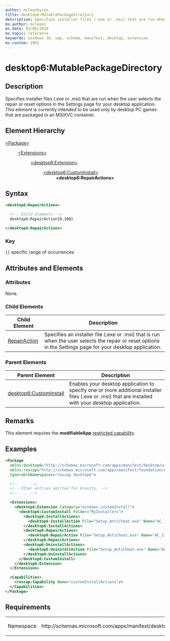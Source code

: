 ```yaml
---
author: mcleanbyron
title: desktop6:MutablePackageDirectory
description: Specifies installer files (.exe or .msi) that are run when the user selects the repair or reset options in the Settings page for your desktop application.
ms.author: mcleans
ms.date: 03/05/2019
ms.topic: reference
keywords: windows 10, uwp, schema, manifest, desktop, extension 
ms.custom: 19H1
---
```


# desktop6:MutablePackageDirectory

## Description

Specifies installer files (.exe or .msi) that are run when the user selects the repair or reset options in the Settings page for your desktop application. This element is currently intended to be used only by desktop PC games that are packaged in an MSIXVC container.

## Element Hierarchy
<dl>
<dt><a href="element-package.md">&lt;Package&gt;</a></dt>
<dd>
<dl>
<dt><a href="element-extensions.md">&lt;Extensions&gt;</a></dt>
<dd>
<dl>
<dt><a href="element-desktop6-package-extension.md">&lt;desktop6:Extension&gt;</a></dt>
<dd>
<dl>
<dt><a href="element-desktop6-custominstall.md">&lt;desktop6:CustomInstall&gt;</a></dt>
<dd><b>&lt;desktop6:RepairActions&gt;</b></dd>
</dl>
</dd>
</dl>
</dd>
</dl>
</dd>
</dl>

## Syntax
```xml
<desktop6:RepairActions>

  <!-- Child elements -->
  desktop6:RepairAction{0,100}

</desktop6:RepairActions>
```

### Key
`{}` specific range of occurrences

## Attributes and Elements

### Attributes

None.

### Child Elements

| Child Element | Description |
|---------------|-------------|
| [RepairAction](element-desktop6-repairaction.md) | Specifies an installer file (.exe or .msi) that is run when the user selects the repair or reset options in the Settings page for your desktop application. |

### Parent Elements

| Parent Element | Description |
|---------------|-------------|
| [desktop6:CustomInstall](element-desktop6-custominstall.md) | Enables your desktop application to specify one or more additional installer files (.exe or .msi) that are installed with your desktop application.  |


## Remarks

This element requires the **modifiableApp** [restricted capability](https://docs.microsoft.com/windows/uwp/packaging/app-capability-declarations#restricted-capabilities).

## Examples

```xml
<Package
  xmlns:desktop6="http://schemas.microsoft.com/appx/manifest/desktop/windows10/6"
  xmlns:rescap="http://schemas.microsoft.com/appx/manifest/foundation/windows10/restrictedcapabilities"
  IgnorableNamespaces="rescap desktop6">

  <!-- ... -->
  <!-- Other entries omitted for brevity. -->
  <!-- ... -->

  <Extensions>
    <desktop6:Extension Category="windows.customInstall">
      <desktop6:CustomInstall Folder="MyInstallers">
        <desktop6:InstallActions>
          <desktop6:InstallAction File="Setup_AntiCheat.exe" Name="AC_1" Arguments="/add /silent" />
        </desktop6:InstallActions>
        <desktop6:RepairActions>
          <desktop6:RepairAction File="Setup_AntiCheat.exe" Name="AC_1" Arguments="/add /silent /force" />
        </desktop6:RepairActions>
        <desktop6:UninstallActions>
          <desktop6:UninstallAction File="Setup_AntiCheat.exe" Name="AC_1" Arguments="/remove /silent" />
        </desktop6:UninstallActions>
      </desktop6:CustomInstall>
    </desktop6:Extension>
  </Extensions>

  <Capabilities>
    <rescap:Capability Name="customInstallActions"/>
  </Capabilities>
</Package>
```

## Requirements

<table>
<colgroup>
<col width="50%" />
<col width="50%" />
</colgroup>
<tbody>
<tr class="odd">
<td><p>Namespace</p></td>
<td><p>http://schemas.microsoft.com/appx/manifest/desktop/windows10/6</p></td>
</tr>
</tbody>
</table>
